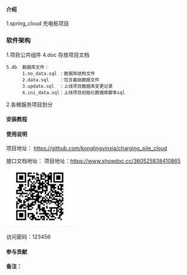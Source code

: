 #### 介绍


 1.spring_cloud 充电桩项目

### 软件架构

 1.项目公共组件
    4.doc 存放项目文档
    
    5.db  数据库文件：
          1.no_data.sql ：数据库结构文件
          2.data.sql    ：包含基础数据文件
          3.update.sql  ：上线项目数据库变更记录
          4.ini_data.sql：上线项目初始化数据库脚本sql 
 2.各微服务项目划分

  
#### 安装教程


#### 使用说明
项目地址：
https://github.com/konglingyinxia/charging_pile_cloud


接口文档地址：
项目地址：https://www.showdoc.cc/360525838410865
![Image text](./img/1559196683(1).jpg)

访问密码：123456



#### 参与贡献


#### 备注：
    
 


